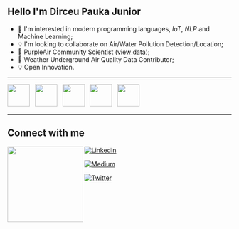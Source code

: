 ## Hello I'm Dirceu Pauka Junior

- 👀 I'm interested in modern programming languages, _IoT_, _NLP_ and Machine Learning;
- :bulb: I'm looking to collaborate on Air/Water Pollution Detection/Location;
- 📡 PurpleAir Community Scientist ([view data](https://map.purpleair.com/1/mAQI/a10/p604800/cC0?select=165563));
- 📡 Weather Underground Air Quality Data Contributor;
- :bulb: Open Innovation.

<hr>

<img src="https://cdn.jsdelivr.net/gh/devicons/devicon/icons/javascript/javascript-original.svg" width="50" /> &nbsp; <img src="https://cdn.jsdelivr.net/gh/devicons/devicon/icons/jquery/jquery-original-wordmark.svg" width="50" /> &nbsp; <img src="https://cdn.jsdelivr.net/gh/devicons/devicon/icons/ubuntu/ubuntu-plain-wordmark.svg" width="50" /> &nbsp; <img src="https://cdn.jsdelivr.net/gh/devicons/devicon/icons/ruby/ruby-original-wordmark.svg" width="50" /> &nbsp; <img src="https://cdn.jsdelivr.net/gh/devicons/devicon/icons/arduino/arduino-original-wordmark.svg" width="50" />

<hr>

## Connect with me

<img width="170" src="https://octodex.github.com/images/codercat.jpg" align="left" />

[<img alt="LinkedIn" src="https://img.shields.io/badge/linkedin-%230077B5.svg?&style=for-the-badge&logo=linkedin&logoColor=white" />](https://www.linkedin.com/in/dirceu-pauka-junior/)

[<img alt="Medium" src="https://img.shields.io/badge/medium-%2312100E.svg?&style=for-the-badge&logo=medium&logoColor=white" />](https://dirceu-jr.medium.com/)

[<img alt="Twitter" src="https://img.shields.io/badge/twitter-%231DA1F2.svg?&style=for-the-badge&logo=twitter&logoColor=white" />](https://twitter.com/dirceu__jr)

